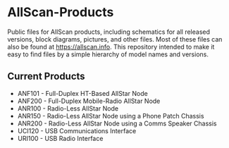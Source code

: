 # AllScan-Products
Public files for AllScan products, including schematics for all released versions, block diagrams, pictures, and other files. Most of these files can also be found at https://allscan.info. This repository intended to make it easy to find files by a simple hierarchy of model names and versions.

## Current Products
* ANF101 - Full-Duplex HT-Based AllStar Node
* ANF200 - Full-Duplex Mobile-Radio AllStar Node
* ANR100 - Radio-Less AllStar Node
* ANR150 - Radio-Less AllStar Node using a Phone Patch Chassis
* ANR200 - Radio-Less AllStar Node using a Comms Speaker Chassis
* UCI120 - USB Communications Interface
* URI100 - USB Radio Interface
